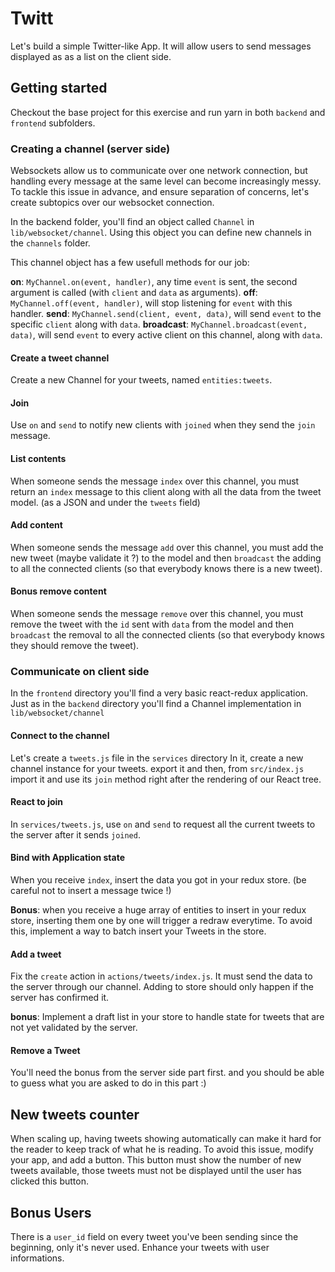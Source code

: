 # Twitt

Let's build a simple Twitter-like App. It will allow users to send messages displayed as as a list on the client side.

## Getting started

Checkout the base project for this exercise and run yarn in both `backend` and `frontend` subfolders.

### Creating a channel (server side)

Websockets allow us to communicate over one network connection, but handling every message at the same level can become increasingly messy.
To tackle this issue in advance, and ensure separation of concerns, let's create subtopics over our websocket connection.

In the backend folder, you'll find an object called `Channel` in `lib/websocket/channel`.
Using this object you can define new channels in the `channels` folder.

This channel object has a few usefull methods for our job:

**on**: `MyChannel.on(event, handler)`, any time `event` is sent, the second argument is called (with `client` and `data` as arguments).
**off**: `MyChannel.off(event, handler)`, will stop listening for `event` with this handler.
**send**: `MyChannel.send(client, event, data)`, will send `event` to the specific `client` along with `data`.
**broadcast**: `MyChannel.broadcast(event, data)`, will send `event` to every active client on this channel, along with `data`.

#### Create a tweet channel 

Create a new Channel for your tweets, named `entities:tweets`.

#### Join

Use `on` and `send` to notify new clients with `joined` when they send the `join` message.

#### List contents

When someone sends the message `index` over this channel, you must return an `index` message to this client along with all the data from the tweet model. (as a JSON and under the `tweets` field)

#### Add content

When someone sends the message `add` over this channel, you must add the new tweet (maybe validate it ?) to the model and then `broadcast` the adding to all the connected clients (so that everybody knows there is a new tweet).

#### **Bonus**  remove content

When someone sends the message `remove` over this channel, you must remove the tweet with the `id` sent with `data` from the model and then `broadcast` the removal to all the connected clients (so that everybody knows they should remove the tweet).

### Communicate on client side

In the `frontend` directory you'll find a very basic react-redux application.
Just as in the `backend` directory you'll find a Channel implementation in `lib/websocket/channel`

#### Connect to the channel

Let's create a `tweets.js` file in the `services` directory
In it, create a new channel instance for your tweets.
export it and then, from `src/index.js` import it and use its `join` method right after the rendering of our React tree.

#### React to join

In `services/tweets.js`, use `on` and `send` to request all the current tweets to the server after it sends `joined`.

#### Bind with Application state 

When you receive `index`, insert the data you got in your redux store. (be careful not to insert a message twice !)

**Bonus**: when you receive a huge array of entities to insert in your redux store, inserting them one by one will trigger a redraw everytime. To avoid this, implement a way to batch insert your Tweets in the store.

#### Add a tweet

Fix the `create` action in `actions/tweets/index.js`. It must send the data to the server through our channel.
Adding to store should only happen if the server has confirmed it.

**bonus**: Implement a draft list in your store to handle state for tweets that are not yet validated by the server.

#### Remove a Tweet

You'll need the bonus from the server side part first. and you should be able to guess what you are asked to do in this part :)

## New tweets counter

When scaling up, having tweets showing automatically can make it hard for the reader to keep track of what he is reading.
To avoid this issue, modify your app, and add a button.
This button must show the number of new tweets available, those tweets must not be displayed until the user has clicked this button.

## **Bonus** Users

There is a `user_id` field on every tweet you've been sending since the beginning, only it's never used. Enhance your tweets with user informations.

